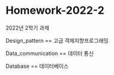 # Homework-2022-2
2022년 2학기 과제

Design_pattern == 고급 객체지향프로그래밍

Data_communication == 데이터 통신

Database == 데이터베이스
